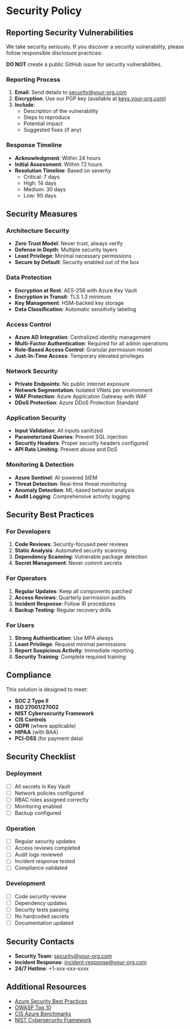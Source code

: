 # Security Policy

## Reporting Security Vulnerabilities

We take security seriously. If you discover a security vulnerability, please follow responsible disclosure practices:

**DO NOT** create a public GitHub issue for security vulnerabilities.

### Reporting Process

1. **Email**: Send details to security@your-org.com
2. **Encryption**: Use our PGP key (available at [keys.your-org.com](https://keys.your-org.com))
3. **Include**:
   - Description of the vulnerability
   - Steps to reproduce
   - Potential impact
   - Suggested fixes (if any)

### Response Timeline

- **Acknowledgment**: Within 24 hours
- **Initial Assessment**: Within 72 hours
- **Resolution Timeline**: Based on severity
  - Critical: 7 days
  - High: 14 days
  - Medium: 30 days
  - Low: 90 days

## Security Measures

### Architecture Security

- **Zero Trust Model**: Never trust, always verify
- **Defense in Depth**: Multiple security layers
- **Least Privilege**: Minimal necessary permissions
- **Secure by Default**: Security enabled out of the box

### Data Protection

- **Encryption at Rest**: AES-256 with Azure Key Vault
- **Encryption in Transit**: TLS 1.3 minimum
- **Key Management**: HSM-backed key storage
- **Data Classification**: Automatic sensitivity labeling

### Access Control

- **Azure AD Integration**: Centralized identity management
- **Multi-Factor Authentication**: Required for all admin operations
- **Role-Based Access Control**: Granular permission model
- **Just-In-Time Access**: Temporary elevated privileges

### Network Security

- **Private Endpoints**: No public internet exposure
- **Network Segmentation**: Isolated VNets per environment
- **WAF Protection**: Azure Application Gateway with WAF
- **DDoS Protection**: Azure DDoS Protection Standard

### Application Security

- **Input Validation**: All inputs sanitized
- **Parameterized Queries**: Prevent SQL injection
- **Security Headers**: Proper security headers configured
- **API Rate Limiting**: Prevent abuse and DoS

### Monitoring & Detection

- **Azure Sentinel**: AI-powered SIEM
- **Threat Detection**: Real-time threat monitoring
- **Anomaly Detection**: ML-based behavior analysis
- **Audit Logging**: Comprehensive activity logging

## Security Best Practices

### For Developers

1. **Code Reviews**: Security-focused peer reviews
2. **Static Analysis**: Automated security scanning
3. **Dependency Scanning**: Vulnerable package detection
4. **Secret Management**: Never commit secrets

### For Operators

1. **Regular Updates**: Keep all components patched
2. **Access Reviews**: Quarterly permission audits
3. **Incident Response**: Follow IR procedures
4. **Backup Testing**: Regular recovery drills

### For Users

1. **Strong Authentication**: Use MFA always
2. **Least Privilege**: Request minimal permissions
3. **Report Suspicious Activity**: Immediate reporting
4. **Security Training**: Complete required training

## Compliance

This solution is designed to meet:

- **SOC 2 Type II**
- **ISO 27001/27002**
- **NIST Cybersecurity Framework**
- **CIS Controls**
- **GDPR** (where applicable)
- **HIPAA** (with BAA)
- **PCI-DSS** (for payment data)

## Security Checklist

### Deployment
- [ ] All secrets in Key Vault
- [ ] Network policies configured
- [ ] RBAC roles assigned correctly
- [ ] Monitoring enabled
- [ ] Backup configured

### Operation
- [ ] Regular security updates
- [ ] Access reviews completed
- [ ] Audit logs reviewed
- [ ] Incident response tested
- [ ] Compliance validated

### Development
- [ ] Code security review
- [ ] Dependency updates
- [ ] Security tests passing
- [ ] No hardcoded secrets
- [ ] Documentation updated

## Security Contacts

- **Security Team**: security@your-org.com
- **Incident Response**: incident-response@your-org.com
- **24/7 Hotline**: +1-xxx-xxx-xxxx

## Additional Resources

- [Azure Security Best Practices](https://docs.microsoft.com/en-us/azure/security/fundamentals/best-practices-and-patterns)
- [OWASP Top 10](https://owasp.org/www-project-top-ten/)
- [CIS Azure Benchmarks](https://www.cisecurity.org/benchmark/azure)
- [NIST Cybersecurity Framework](https://www.nist.gov/cyberframework)